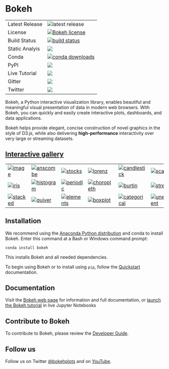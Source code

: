 Bokeh
=====

<table>
<tr>
  <td>Latest Release</td>
  <td><img src="https://badge.fury.io/gh/bokeh%2Fbokeh.svg" alt="latest release" /></td>
</tr>
<tr>
  <td>License</td>
  <td>
    <a href="https://github.com/bokeh/bokeh/blob/master/LICENSE.txt">
    <img src="https://img.shields.io/github/license/bokeh/bokeh.svg" alt="Bokeh license" />
    </a>
  </td>
</tr>
<tr>
  <td>Build Status</td>
  <td>
    <a href="https://travis-ci.org/bokeh/bokeh">
    <img src="https://travis-ci.org/bokeh/bokeh.svg?branch=master" alt="build status" />
    </a>
  </td>
</tr>
<tr>
  <td>Static Analyis</td>
  <td>
    <a href="https://bettercodehub.com/edge/badge/bokeh/bokeh?branch=master">
    <img src='https://bettercodehub.com/edge/badge/bokeh/bokeh?branch=master'>
    </a>
  </td>
</tr>
<tr>
  <td>Conda</td>
  <td>
    <a href="https://bokeh.pydata.org/en/latest/docs/installation.html">
    <img src="https://s3.amazonaws.com/pubbadges/bokeh_current.svg" alt="conda downloads" />
    </a>
  </td>
</tr>
<tr>
  <td>PyPI</td>
  <td>
    <img src="https://bokeh.pydata.org/pip-bokeh-badge.png" />
  </td>
</tr>
<tr>
  <td>Live Tutorial</td>
  <td>
    <a href="https://mybinder.org/v2/gh/bokeh/bokeh-notebooks/master?filepath=tutorial%2F00%20-%20Introduction%20and%20Setup.ipynb">
    <img src="https://mybinder.org/badge.svg" />
    </a>
  </td>
</tr>
<tr>
  <td>Gitter</td>
  <td>
    <a href="https://gitter.im/bokeh/bokeh?utm_source=badge&utm_medium=badge&utm_campaign=pr-badge">
    <img src="https://badges.gitter.im/bokeh/bokeh.svg" />
    </a>
  </td>
</tr>
<tr>
  <td>Twitter</td>
  <td>
    <a href="https://twitter.com/BokehPlots">
    <img src="https://img.shields.io/twitter/follow/bokehplots.svg?style=social&label=Follow" />
    </a>
  </td>
</tr>
</table>

Bokeh, a Python interactive visualization library, enables beautiful and
meaningful visual presentation of data in modern web browsers. With Bokeh,
you can quickly and easily create interactive plots, dashboards, and data
applications.

Bokeh helps provide elegant, concise construction of novel graphics in the
style of D3.js, while also delivering **high-performance** interactivity over
very large or streaming datasets.

[Interactive gallery](https://bokeh.pydata.org/en/latest/docs/gallery.html)
---------------------------------------------------------------------------

<p>
<table cellspacing="20">
<tr>

  <td>
  <a href="https://bokeh.pydata.org/en/latest/docs/gallery/image.html">
  <img alt="image" src="https://bokeh.pydata.org/en/latest/_images/image_t.png" />
  </a>
  </td>

  <td>
  <a href="https://bokeh.pydata.org/en/latest/docs/gallery/anscombe.html">
  <img alt="anscombe" src="https://bokeh.pydata.org/en/latest/_images/anscombe_t.png" />
  </a>
  </td>

  <td>
  <a href="https://bokeh.pydata.org/en/latest/docs/gallery/stocks.html">
  <img alt="stocks" src="https://bokeh.pydata.org/en/latest/_images/stocks_t.png" />
  </a>
  </td>

  <td>
  <a href="https://bokeh.pydata.org/en/latest/docs/gallery/lorenz.html">
  <img alt="lorenz" src="https://bokeh.pydata.org/en/latest/_images/lorenz_t.png" />
  </a>
  </td>

  <td>
  <a href="https://bokeh.pydata.org/en/latest/docs/gallery/candlestick.html">
  <img alt="candlestick" src="https://bokeh.pydata.org/en/latest/_images/candlestick_t.png" />
  </a>
  </td>

  <td>
  <a href="https://bokeh.pydata.org/en/latest/docs/gallery/color_scatter.html">
  <img alt="scatter" src="https://bokeh.pydata.org/en/latest/_images/scatter_t.png" />
  </a>
  </td>

  <td>
  <a href="https://bokeh.pydata.org/en/latest/docs/gallery/iris_splom.html">
  <img alt="splom" src="https://bokeh.pydata.org/en/latest/_images/splom_t.png" />
  </a>
  </td>

</tr>
<tr>

  <td>
  <a href="https://bokeh.pydata.org/en/latest/docs/gallery/iris.html">
  <img alt="iris" src="https://bokeh.pydata.org/en/latest/_images/iris_t.png" />
  </a>
  </td>

  <td>
  <a href="https://bokeh.pydata.org/en/latest/docs/gallery/histogram.html">
  <img alt="histogram" src="https://bokeh.pydata.org/en/latest/_images/histogram_t.png" />
  </a>
  </td>

  <td>
  <a href="https://bokeh.pydata.org/en/latest/docs/gallery/periodic.html">
  <img alt="periodic" src="https://bokeh.pydata.org/en/latest/_images/periodic_t.png" />
  </a>
  </td>

  <td>
  <a href="https://bokeh.pydata.org/en/latest/docs/gallery/texas.html">
  <img alt="choropleth" src="https://bokeh.pydata.org/en/latest/_images/choropleth_t.png" />
  </a>
  </td>

  <td>
  <a href="https://bokeh.pydata.org/en/latest/docs/gallery/burtin.html">
  <img alt="burtin" src="https://bokeh.pydata.org/en/latest/_images/burtin_t.png" />
  </a>
  </td>

  <td>
  <a href="https://bokeh.pydata.org/en/latest/docs/gallery/streamline.html">
  <img alt="streamline" src="https://bokeh.pydata.org/en/latest/_images/streamline_t.png" />
  </a>
  </td>

  <td>
  <a href="https://bokeh.pydata.org/en/latest/docs/gallery/image_rgba.html">
  <img alt="image_rgba" src="https://bokeh.pydata.org/en/latest/_images/image_rgba_t.png" />
  </a>
  </td>

</tr>
<tr>

  <td>
  <a href="https://bokeh.pydata.org/en/latest/docs/gallery/brewer.html">
  <img alt="stacked" src="https://bokeh.pydata.org/en/latest/_images/stacked_t.png" />
  </a>
  </td>

  <td>
  <a href="https://bokeh.pydata.org/en/latest/docs/gallery/quiver.html">
  <img alt="quiver" src="https://bokeh.pydata.org/en/latest/_images/quiver_t.png" />
  </a>
  </td>

  <td>
  <a href="https://bokeh.pydata.org/en/latest/docs/gallery/elements.html">
  <img alt="elements" src="https://bokeh.pydata.org/en/latest/_images/elements_t.png" />
  </a>
  </td>

  <td>
  <a href="https://bokeh.pydata.org/en/latest/docs/gallery/boxplot.html">
  <img alt="boxplot" src="https://bokeh.pydata.org/en/latest/_images/boxplot_t.png" />
  </a>
  </td>

  <td>
  <a href="https://bokeh.pydata.org/en/latest/docs/gallery/categorical.html">
  <img alt="categorical" src="https://bokeh.pydata.org/en/latest/_images/categorical_t.png" />
  </a>
  </td>

  <td>
  <a href="https://bokeh.pydata.org/en/latest/docs/gallery/unemployment.html">
  <img alt="unemployment" src="https://bokeh.pydata.org/en/latest/_images/unemployment_t.png" />
  </a>
  </td>

  <td>
  <a href="https://bokeh.pydata.org/en/latest/docs/gallery/les_mis.html">
  <img alt="les_mis" src="https://bokeh.pydata.org/en/latest/_images/les_mis_t.png" />
  </a>
  </td>

</tr>
</table>
</p>

Installation
------------
We recommend using the [Anaconda Python distribution](https://www.anaconda.com/what-is-anaconda/) and conda to install Bokeh. Enter this command at a Bash or Windows command prompt:

```
conda install bokeh
```

This installs Bokeh and all needed dependencies.

To begin using Bokeh or to install using `pip`, follow the [Quickstart](https://bokeh.pydata.org/en/latest/docs/user_guide/quickstart.html) documentation.

Documentation
-------------
Visit the [Bokeh web page](https://bokeh.pydata.org/en/latest) for information and full documentation, or [launch the Bokeh tutorial](https://mybinder.org/v2/gh/bokeh/bokeh-notebooks/master?filepath=tutorial%2F00%20-%20Introduction%20and%20Setup.ipynb) in live Jupyter Notebooks

Contribute to Bokeh
-------------------
To contribute to Bokeh, please review the [Developer Guide](https://bokeh.pydata.org/en/latest/docs/dev_guide.html).

Follow us
---------
Follow us on Twitter [@bokehplots](https://twitter.com/BokehPlots) and on [YouTube](https://www.youtube.com/channel/UCK0rSk29mmg4UT4bIOvPYhw).
